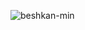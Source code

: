 ![beshkan-min](https://github.com/beshkanbeshkane/info3/assets/163243099/c558007d-7a7e-4189-b9d0-50a3abcf2e91)
